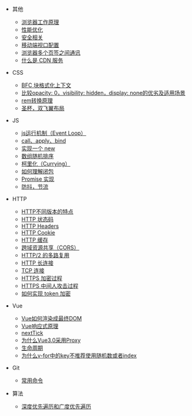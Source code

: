 * 其他
  * [浏览器工作原理](other/note1.md)
  * [性能优化](other/note2.md)
  * [安全相关](other/note4.md)
  * [移动端视口配置](other/note5.md)
  * [浏览器多个页签之间通讯](other/note6.md)
  * [什么是 CDN 服务](other/note3.md)

* CSS
  * [BFC 块格式化上下文](css/note3.md)
  * [比较opacity: 0，visibility: hidden，display: none的优劣及适用场景](css/note4.md)
  * [rem转换原理](css/note7.md)
  * [圣杯，双飞翼布局](css/note1.md)

* JS
  * [js运行机制（Event Loop）](js/note1.md)
  * [call、apply、bind](js/note2.md)
  * [实现一个 new](js/note3.md)
  * [数组随机排序](js/note4.md)
  * [柯里化（Currying）](js/note5.md)
  * [如何理解闭包](js/note6.md)
  * [Promise 实现](js/note7.md)
  * [防抖，节流](js/note8.md)

* HTTP
  * [HTTP不同版本的特点](http/note6.md)
  * [HTTP 状态码](http/note1.md)
  * [HTTP Headers](http/note2.md)
  * [HTTP Cookie](http/note3.md)
  * [HTTP 缓存](http/note4.md)
  * [跨域资源共享（CORS）](http/note5.md)
  * [HTTP/2 的多路复用](http/note7.md)
  * [HTTP 长连接](http/note8.md)
  * [TCP 连接](http/note9.md)
  * [HTTPS 加密过程](http/note10.md)
  * [HTTPS 中间人攻击过程](http/note11.md)
  * [如何实现 token 加密](http/note12.md)

* Vue
  * [Vue如何渲染成最终DOM](vue/note1.md)
  * [Vue响应式原理](vue/note8.md)
  * [nextTick](vue/note2.md)
  * [为什么Vue3.0采用Proxy](vue/note9.md)
  * [生命周期](vue/note3.md)
  * [为什么v-for中的key不推荐使用随机数或者index](vue/note4.md)

* Git
  * [常用命令](git/note1.md)

* 算法
  * [深度优先遍历和广度优先遍历](algorithm/note1.md)